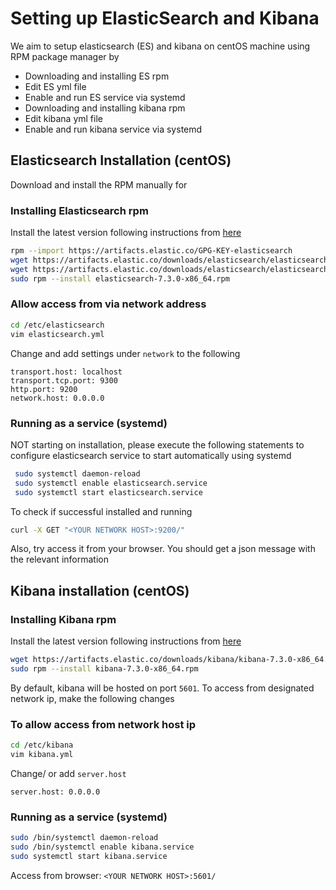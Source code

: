 # Setting up ElasticSearch and Kibana

We aim to setup elasticsearch (ES) and kibana on centOS machine using RPM package manager by
- Downloading and installing ES rpm
- Edit ES yml file
- Enable and run ES service via systemd
- Downloading and installing kibana rpm
- Edit kibana yml file
- Enable and run kibana service via systemd

## Elasticsearch Installation (centOS)

Download and install the RPM manually for

### Installing Elasticsearch rpm

Install the latest version following instructions from [here](https://www.elastic.co/guide/en/elasticsearch/reference/current/)

```bash
rpm --import https://artifacts.elastic.co/GPG-KEY-elasticsearch
wget https://artifacts.elastic.co/downloads/elasticsearch/elasticsearch-7.3.0-x86_64.rpm
wget https://artifacts.elastic.co/downloads/elasticsearch/elasticsearch-7.3.0-x86_64.rpm.sha512
sudo rpm --install elasticsearch-7.3.0-x86_64.rpm
```

### Allow access from via network address
```bash
cd /etc/elasticsearch
vim elasticsearch.yml
```
Change and add settings under `network` to the following
```
transport.host: localhost
transport.tcp.port: 9300
http.port: 9200
network.host: 0.0.0.0
```

### Running as a service (systemd)
NOT starting on installation, please execute the following statements to configure elasticsearch service to start automatically using systemd
```bash
 sudo systemctl daemon-reload
 sudo systemctl enable elasticsearch.service
 sudo systemctl start elasticsearch.service
```
To check if successful installed and running
```bash
curl -X GET "<YOUR NETWORK HOST>:9200/"
```
Also, try access it from your browser. You should get a json message with the relevant information

## Kibana installation (centOS)

### Installing Kibana rpm

Install the latest version following instructions from [here](https://www.elastic.co/guide/en/kibana/current/rpm.html)

```bash
wget https://artifacts.elastic.co/downloads/kibana/kibana-7.3.0-x86_64.rpm
sudo rpm --install kibana-7.3.0-x86_64.rpm
```
By default, kibana will be hosted on port `5601`.
To access from designated network ip, make the following changes

### To allow access from network host ip
```bash
cd /etc/kibana
vim kibana.yml
```
Change/ or add `server.host`
```
server.host: 0.0.0.0
```

### Running as a service (systemd)
```bash
sudo /bin/systemctl daemon-reload
sudo /bin/systemctl enable kibana.service
sudo systemctl start kibana.service
```
Access from browser: `<YOUR NETWORK HOST>:5601/`
